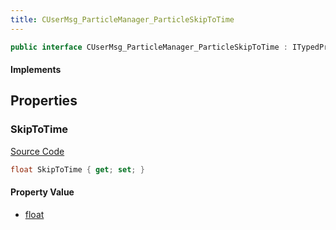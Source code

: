 ```yaml
---
title: CUserMsg_ParticleManager_ParticleSkipToTime
---
```


```csharp
public interface CUserMsg_ParticleManager_ParticleSkipToTime : ITypedProtobuf<CUserMsg_ParticleManager_ParticleSkipToTime>, INativeHandle
```

#### Implements

## Properties

### SkipToTime

[Source Code](https://github.com/swiftly-solution/swiftlys2/blob/main/managed/src/SwiftlyS2.Generated/Protobufs/Interfaces/CUserMsg_ParticleManager_ParticleSkipToTime.cs#L13)

```csharp
float SkipToTime { get; set; }
```

#### Property Value

- [float](https://learn.microsoft.com/dotnet/api/system.single)

